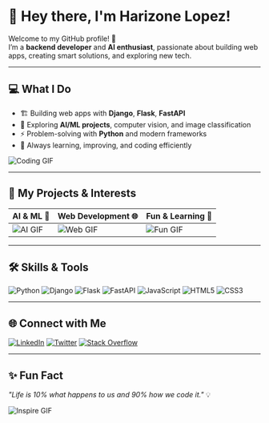 # 👋 Hey there, I'm Harizone Lopez!  

Welcome to my GitHub profile! 🌟  
I’m a **backend developer** and **AI enthusiast**, passionate about building web apps, creating smart solutions, and exploring new tech.

---

## 💻 What I Do
- 🏗️ Building web apps with **Django**, **Flask**, **FastAPI**  
- 🤖 Exploring **AI/ML projects**, computer vision, and image classification  
- ⚡ Problem-solving with **Python** and modern frameworks  
- 🎯 Always learning, improving, and coding efficiently  

![Coding GIF](https://media.giphy.com/media/l0MYt5jPR6QX5pnqM/giphy.gif)

---

## 🌟 My Projects & Interests
| AI & ML 🤖 | Web Development 🌐 | Fun & Learning 🎉 |
|------------|------------------|-----------------|
| ![AI GIF](https://media.giphy.com/media/3oKIPwoeGErMmaI43C/giphy.gif) | ![Web GIF](https://media.giphy.com/media/26xBwdIuRJiAiBzwA/giphy.gif) | ![Fun GIF](https://media.giphy.com/media/l0Exk8EUzSLsrErEQ/giphy.gif) |

---

## 🛠️ Skills & Tools
![Python](https://img.shields.io/badge/Python-3776AB?style=flat&logo=python&logoColor=white)
![Django](https://img.shields.io/badge/Django-092E20?style=flat&logo=django&logoColor=white)
![Flask](https://img.shields.io/badge/Flask-000000?style=flat&logo=flask&logoColor=white)
![FastAPI](https://img.shields.io/badge/FastAPI-009688?style=flat&logo=fastapi&logoColor=white)
![JavaScript](https://img.shields.io/badge/JavaScript-F7DF1E?style=flat&logo=javascript&logoColor=black)
![HTML5](https://img.shields.io/badge/HTML5-E34F26?style=flat&logo=html5&logoColor=white)
![CSS3](https://img.shields.io/badge/CSS3-1572B6?style=flat&logo=css3&logoColor=white)

---

## 🌐 Connect with Me
[![LinkedIn](https://img.shields.io/badge/-LinkedIn-blue?style=flat&logo=linkedin&logoColor=white)](https://www.linkedin.com/in/harizone-lopez-a267b625b) 
[![Twitter](https://img.shields.io/badge/-Twitter-1DA1F2?style=flat&logo=twitter&logoColor=white)](https://twitter.com/harison_lo57854) 
[![Stack Overflow](https://img.shields.io/badge/-Stack%20Overflow-FE7A16?style=flat&logo=stackoverflow&logoColor=white)](https://stackoverflow.com/users/23263701/harizone-lopez)

---

## ✨ Fun Fact
_"Life is 10% what happens to us and 90% how we code it."_ 💡  

![Inspire GIF](https://media.giphy.com/media/3o7aCTPPm4OHfRLSH6/giphy.gif)
